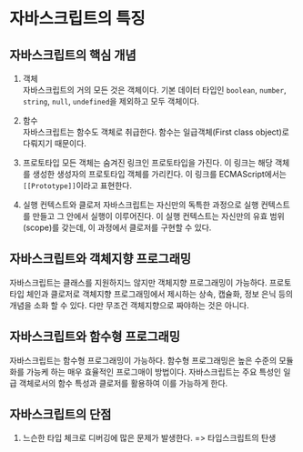 # 자바스크립트의 특징

## 자바스크립트의 핵심 개념

1. 객체  
   자바스크립트의 거의 모든 것은 객체이다. 기본 데이터 타입인 `boolean`, `number`, `string`, `null`, `undefined`을 제외하고 모두 객체이다.

2. 함수  
   자바스크립트는 함수도 객체로 취급한다. 함수는 일급객체(First class object)로 다뤄지기 때문이다.

3. 프로토타입
   모든 객체는 숨겨진 링크인 프로토타입을 가진다. 이 링크는 해당 객체를 생성한 생성자의 프로토타입 객체를 가리킨다. 이 링크를 ECMAScript에서는 `[[Prototype]]`이라고 표현한다.

4. 실행 컨텍스트와 클로저
   자바스크립트는 자신만의 독특한 과정으로 실행 컨텍스트를 만들고 그 안에서 실행이 이루어진다. 이 실행 컨텍스트는 자신만의 유효 범위(scope)를 갖는데, 이 과정에서 클로저를 구현할 수 있다.

## 자바스크립트와 객체지향 프로그래밍

자바스크립트는 클래스를 지원하지느 않지만 객체지향 프로그래밍이 가능하다. 프로토타입 체인과 클로저로 객체지향 프로그래밍에서 제시하는 상속, 캡슐화, 정보 은닉 등의 개념을 소화 할 수 있다.
다만 무조건 객체지향으로 짜야하는 것은 아니다.

## 자바스크립트와 함수형 프로그래밍

자바스크립트는 함수형 프로그래밍이 가능하다. 함수형 프로그래밍은 높은 수준의 모듈화를 가능케 하는 매우 효율적인 프로그매이 방법이다. 자바스크립트는 주요 특성인 일급 객체로서의 함수 특성과 클로저를 활용하여 이를 가능하게 한다.

## 자바스크립트의 단점

1. 느슨한 타입 체크로 디버깅에 많은 문제가 발생한다. => 타입스크립트의 탄생
